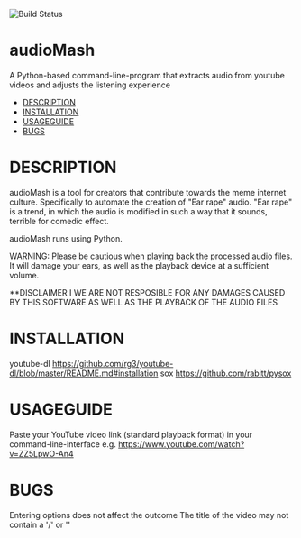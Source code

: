![Build Status](https://travis-ci.org/jensgerntholtz/audioMash.svg?branch=master)
# audioMash
A Python-based command-line-program that extracts audio from youtube videos and adjusts the listening experience

- [DESCRIPTION](#description)
- [INSTALLATION](#installation)
- [USAGEGUIDE](#usageguide)
- [BUGS](#bugs)

# DESCRIPTION
audioMash is a tool for creators that contribute towards the meme internet culture. Specifically to automate the creation of "Ear rape" audio. "Ear rape" is a trend, in which the audio is modified in such a way that it sounds, terrible for comedic effect.

audioMash runs using Python.

WARNING: Please be cautious when playing back the processed audio files. It will damage your ears, as well as the playback device at a sufficient volume.

**DISCLAIMER I WE ARE NOT RESPOSIBLE FOR ANY DAMAGES CAUSED BY THIS SOFTWARE AS WELL AS THE PLAYBACK OF THE AUDIO FILES

# INSTALLATION
youtube-dl
https://github.com/rg3/youtube-dl/blob/master/README.md#installation
sox
https://github.com/rabitt/pysox

# USAGEGUIDE
Paste your YouTube video link (standard playback format) in your command-line-interface
e.g. https://www.youtube.com/watch?v=ZZ5LpwO-An4

# BUGS

Entering options does not affect the outcome 
The title of the video may not contain a '/' or '\'
